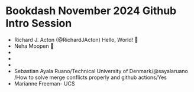 # Bookdash November 2024 Github Intro Session

- Richard J. Acton (@RichardJActon) Hello, World! :wave: 
- Neha Moopen 🙂
- 
- 
- 
- Sebastian Ayala Ruano/Technical University of Denmark/@sayalaruano /How to solve merge conflicts properly and github actions/Yes
- Marianne Freeman- UCS
